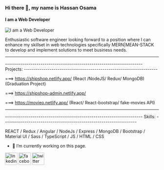 ### Hi there 👋, my name is Hassan Osama
#### I am a Web Developer
![I am a Web Developer](https://camo.githubusercontent.com/f1c0fc76d120f760664938edd8e1818f9d407b03f8ce7d306e12094d8853b6a0/687474703a2f2f692e696d6775722e636f6d2f6337476d414a662e706e67)

Enthusiastic software engineer looking forward to a position
where I can enhance my skillset in web technologies specifically
MERN|MEAN-STACK to develop and implement solutions to
meet business needs.

--------------------------------------------------------------------------



---------------------------------------------------------------------- Projects: --------------------------------------------------------------------

  ===> https://shipshop.netlify.app/ (React /NodeJS/ Redux/ MongoDB)(Graduation Project)
  
  ===> https://shipshop-admin.netlify.app/ 
  
  ===> https://movieo.netlify.app/ (React/ React-bootstrap/ fake-movies API) 
  
---------------------------------------------------------------------------------------------------------------------------------  

---------------------------------------------------------------------- Skills: --------------------------------------------------------------------

 REACT / Redux / Angular / NodeJs / Express / MongoDB / Bootstrap / Material UI / Sass / TypeScript / JS / HTML / CSS

- 🔭 I’m currently working on this page. 


[<img src='https://cdn.jsdelivr.net/npm/simple-icons@3.0.1/icons/linkedin.svg' alt='linkedin' height='40'>](https://www.linkedin.com/in/hassan-osama720/)  [<img src='https://cdn.jsdelivr.net/npm/simple-icons@3.0.1/icons/facebook.svg' alt='facebook' height='40'>](https://www.facebook.com/Hassan.Osama720)  [<img src='https://cdn.jsdelivr.net/npm/simple-icons@3.0.1/icons/twitter.svg' alt='twitter' height='40'>](https://twitter.com/Hassan_Osama_)  

